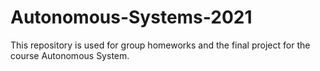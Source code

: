 # Autonomous-Systems-2021

This repository is used for group homeworks and the final project for the course Autonomous System.